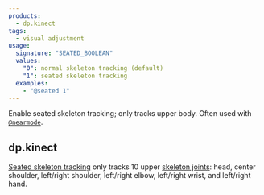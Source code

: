 ```yaml
---
products:
  - dp.kinect
tags:
  - visual adjustment
usage:
  signature: "SEATED_BOOLEAN"
  values:
    "0": normal skeleton tracking (default)
    "1": seated skeleton tracking
  examples:
    - "@seated 1"
---
```


Enable seated skeleton tracking; only tracks upper body.
Often used with [`@nearmode`](nearmode.md).

## dp.kinect

[Seated skeleton tracking](https://learn.microsoft.com/en-us/previous-versions/windows/kinect-1.8/hh973077(v=ieb.10))
only tracks 10 upper [skeleton joints](skeleton.md#joint-names):
head, center shoulder, left/right shoulder, left/right elbow, left/right wrist,
and left/right hand.
